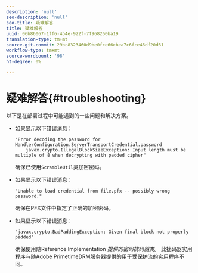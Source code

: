 ```yaml
---
description: 'null'
seo-description: 'null'
seo-title: 疑难解答
title: 疑难解答
uuid: 06b86067-1ff6-4b4e-922f-7f968260ba19
translation-type: tm+mt
source-git-commit: 29bc8323460d9be0fce66cbea7c6fce46df20d61
workflow-type: tm+mt
source-wordcount: '98'
ht-degree: 0%

---
```



# 疑难解答{#troubleshooting}

以下是在部署过程中可能遇到的一些问题和解决方案。

* 如果显示以下错误消息：

   ```
   "Error decoding the password for HandlerConfiguration.ServerTransportCredential.password  
       javax.crypto.IllegalBlockSizeException: Input length must be multiple of 8 when decrypting with padded cipher"
   ```

   确保已使用`ScrambleUtil`类加密密码。

* 如果显示以下错误消息：

   ```
   "Unable to load credential from file.pfx -- possibly wrong password."
   ```

   确保在PFX文件中指定了正确的加密密码。

* 如果显示以下错误消息：

   ```
   "javax.crypto.BadPaddingException: Given final block not properly padded"
   ```

   确保使用随Reference Implementation *提供的密码扰码器类*。 此扰码器实用程序与随Adobe PrimetimeDRM服务器提供的用于受保护流的实用程序不同。

